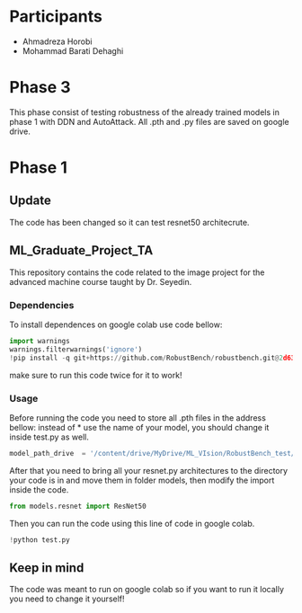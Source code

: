 # Participants
- Ahmadreza Horobi
- Mohammad Barati Dehaghi

# Phase 3 
This phase consist of testing robustness of the already trained models in phase 1 with DDN and AutoAttack.
All .pth and .py files are saved on google drive.

# Phase 1 
## Update 
The code has been changed so it can test resnet50 architecrute.

## ML_Graduate_Project_TA
This repository contains the code related to the image project for the advanced machine course taught by Dr. Seyedin.

### Dependencies

To install dependences on google colab use code bellow:
```python
import warnings
warnings.filterwarnings('ignore')
!pip install -q git+https://github.com/RobustBench/robustbench.git@2d630bc9e8d1cf50d46a4dda65fd36850e3ef769
```
make sure to run this code twice for it to work!

### Usage
Before running the code you need to store all .pth files in the address bellow:
instead of * use the name of your model, you should change it inside test.py as well.
```python
model_path_drive  = '/content/drive/MyDrive/ML_VIsion/RobustBench_test/*.pth'

```
After that you need to bring all your resnet.py architectures to the directory your code is in and move them in folder models, then modify the import inside the code.
```python
from models.resnet import ResNet50

```
Then you can run the code using this line of code in google colab.
```python
!python test.py

```

## Keep in mind
The code was meant to run on google colab so if you want to run it locally you need to change it yourself!
